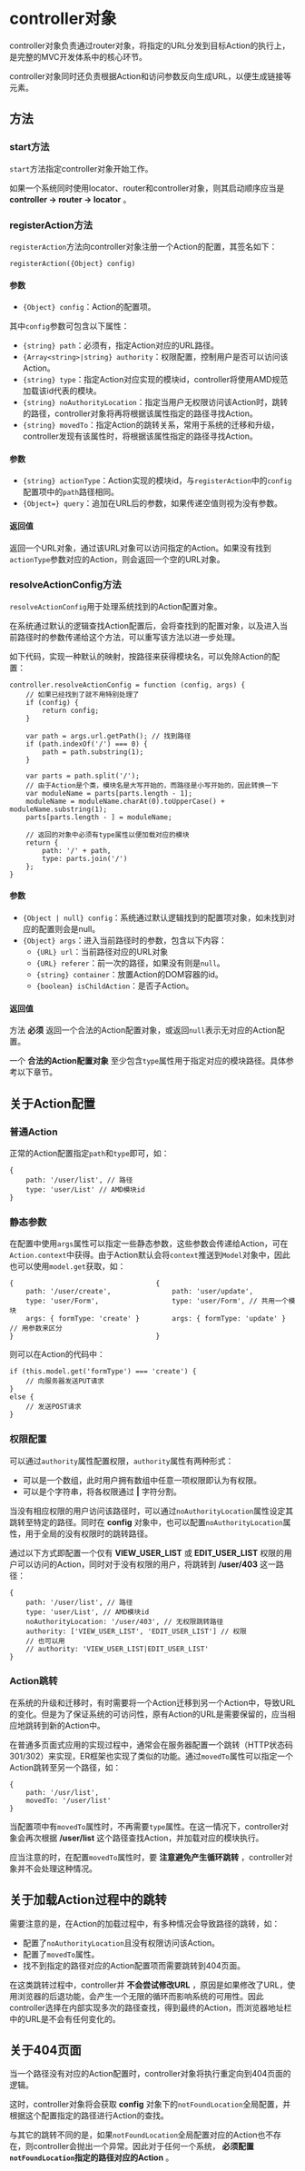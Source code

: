# controller对象

controller对象负责通过router对象，将指定的URL分发到目标Action的执行上，是完整的MVC开发体系中的核心环节。

controller对象同时还负责根据Action和访问参数反向生成URL，以便生成链接等元素。

## 方法

### start方法

`start`方法指定controller对象开始工作。

如果一个系统同时使用locator、router和controller对象，则其启动顺序应当是 **controller -> router -> locator** 。

### registerAction方法

`registerAction`方法向controller对象注册一个Action的配置，其签名如下：

    registerAction({Object} config)

#### 参数

- `{Object} config`：Action的配置项。

其中`config`参数可包含以下属性：

- `{string} path`：必须有，指定Action对应的URL路径。
- `{Array<string>|string} authority`：权限配置，控制用户是否可以访问该Action。
- `{string} type`：指定Action对应实现的模块id，controller将使用AMD规范加载该id代表的模块。
- `{string} noAuthorityLocation`：指定当用户无权限访问该Action时，跳转的路径，controller对象将再将根据该属性指定的路径寻找Action。
- `{string} movedTo`：指定Action的跳转关系，常用于系统的迁移和升级，controller发现有该属性时，将根据该属性指定的路径寻找Action。

#### 参数

- `{string} actionType`：Action实现的模块id，与`registerAction`中的`config`配置项中的`path`路径相同。
- `{Object=} query`：追加在URL后的参数，如果传递空值则视为没有参数。

#### 返回值

返回一个URL对象，通过该URL对象可以访问指定的Action。如果没有找到`actionType`参数对应的Action，则会返回一个空的URL对象。

### resolveActionConfig方法

`resolveActionConfig`用于处理系统找到的Action配置对象。

在系统通过默认的逻辑查找Action配置后，会将查找到的配置对象，以及进入当前路径时的参数传递给这个方法，可以重写该方法以进一步处理。

如下代码，实现一种默认的映射，按路径来获得模块名，可以免除Action的配置：

    controller.resolveActionConfig = function (config, args) {
        // 如果已经找到了就不用特别处理了
        if (config) {
            return config;
        }

        var path = args.url.getPath(); // 找到路径
        if (path.indexOf('/') === 0) {
            path = path.substring(1);
        }

        var parts = path.split('/');
        // 由于Action是个类，模块名是大写开始的，而路径是小写开始的，因此转换一下
        var moduleName = parts[parts.length - 1];
        moduleName = moduleName.charAt(0).toUpperCase() + moduleName.substring(1);
        parts[parts.length - ] = moduleName;

        // 返回的对象中必须有type属性以便加载对应的模块
        return {
            path: '/' + path,
            type: parts.join('/')
        };
    }

#### 参数

- `{Object | null} config`：系统通过默认逻辑找到的配置项对象，如未找到对应的配置则会是null。
- `{Object} args`：进入当前路径时的参数，包含以下内容：
    - `{URL} url`：当前路径对应的URL对象
    - `{URL} referer`：前一次的路径，如果没有则是`null`。
    - `{string} container`：放置Action的DOM容器的id。
    - `{boolean} isChildAction`：是否子Action。

#### 返回值

方法 **必须** 返回一个合法的Action配置对象，或返回`null`表示无对应的Action配置。

一个 **合法的Action配置对象** 至少包含`type`属性用于指定对应的模块路径。具体参考以下章节。

## 关于Action配置

### 普通Action

正常的Action配置指定`path`和`type`即可，如：

    {
        path: '/user/list', // 路径
        type: 'user/List' // AMD模块id
    }

### 静态参数

在配置中使用`args`属性可以指定一些静态参数，这些参数会传递给Action，可在`Action.context`中获得。由于Action默认会将`context`推送到`Model`对象中，因此也可以使用`model.get`获取，如：

    {                                   {
        path: '/user/create',               path: 'user/update',
        type: 'user/Form',                  type: 'user/Form', // 共用一个模块
        args: { formType: 'create' }        args: { formType: 'update' } // 用参数来区分
    }                                   }

则可以在Action的代码中：

    if (this.model.get('formType') === 'create') {
        // 向服务器发送PUT请求
    }
    else {
        // 发送POST请求
    }

### 权限配置

可以通过`authority`属性配置权限，`authority`属性有两种形式：

- 可以是一个数组，此时用户拥有数组中任意一项权限即认为有权限。
- 可以是个字符串，将各权限通过 **|** 字符分割。

当没有相应权限的用户访问该路径时，可以通过`noAuthorityLocation`属性设定其跳转至特定的路径。同时在 **config** 对象中，也可以配置`noAuthorityLocation`属性，用于全局的没有权限时的跳转路径。

通过以下方式即配置一个仅有 **VIEW_USER_LIST** 或 **EDIT_USER_LIST** 权限的用户可以访问的Action，同时对于没有权限的用户，将跳转到 **/user/403** 这一路径：

    {
        path: '/user/list', // 路径
        type: 'user/List', // AMD模块id
        noAuthorityLocation: '/user/403', // 无权限跳转路径
        authority: ['VIEW_USER_LIST', 'EDIT_USER_LIST'] // 权限
        // 也可以用
        // authority: 'VIEW_USER_LIST|EDIT_USER_LIST'
    }

### Action跳转

在系统的升级和迁移时，有时需要将一个Action迁移到另一个Action中，导致URL的变化。但是为了保证系统的可访问性，原有Action的URL是需要保留的，应当相应地跳转到新的Action中。

在普通多页面式应用的实现过程中，通常会在服务器配置一个跳转（HTTP状态码301/302）来实现，ER框架也实现了类似的功能。通过`movedTo`属性可以指定一个Action跳转至另一个路径，如：

    {
        path: '/usr/list',
        movedTo: '/user/list'
    }

当配置项中有`movedTo`属性时，不再需要`type`属性。在这一情况下，controller对象会再次根据 **/user/list** 这个路径查找Action，并加载对应的模块执行。

应当注意的时，在配置`movedTo`属性时，要 **注意避免产生循环跳转** ，controller对象并不会处理这种情况。

## 关于加载Action过程中的跳转

需要注意的是，在Action的加载过程中，有多种情况会导致路径的跳转，如：

- 配置了`noAuthorityLocation`且没有权限访问该Action。
- 配置了`movedTo`属性。
- 找不到指定的路径对应的Action配置项而需要跳转到404页面。

在这类跳转过程中，controller并 **不会尝试修改URL** ，原因是如果修改了URL，使用浏览器的后退功能，会产生一个无限的循环而影响系统的可用性。因此controller选择在内部实现多次的路径查找，得到最终的Action，而浏览器地址栏中的URL是不会有任何变化的。

## 关于404页面

当一个路径没有对应的Action配置时，controller对象将执行重定向到404页面的逻辑。

这时，controller对象将会获取 **config** 对象下的`notFoundLocation`全局配置，并根据这个配置指定的路径进行Action的查找。

与其它的跳转不同的是，如果`notFoundLocation`全局配置对应的Action也不存在，则controller会抛出一个异常。因此对于任何一个系统， **必须配置`notFoundLocation`指定的路径对应的Action** 。